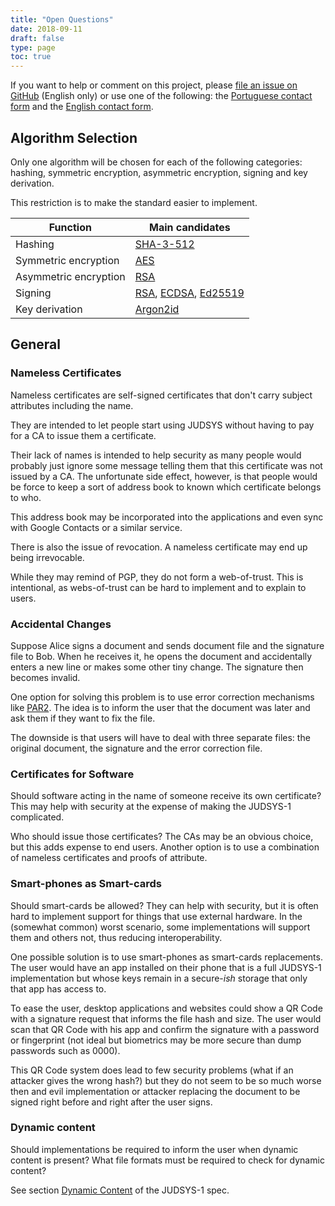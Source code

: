 ```yaml
---
title: "Open Questions"
date: 2018-09-11
draft: false
type: page
toc: true
---
```



If you want to help or comment on this project, please [file an issue on GitHub](https://github.com/JUDSYS/v1Spec/issues) (English only) or use one of the following: the [Portuguese contact form](https://goo.gl/forms/0ZvcYGGLDq9EA22C3) and the [English contact form](https://goo.gl/forms/uijCieF4cWvsPTHX2).

## Algorithm Selection

Only one algorithm will be chosen for each of the following categories: hashing, symmetric encryption, asymmetric encryption, signing and key derivation.

This restriction is to make the standard easier to implement.

| Function                | Main candidates             |
|-------------------------|-----------------------------|
| Hashing                 | [SHA-3-512]                 |
| Symmetric encryption    | [AES]                       |
| Asymmetric encryption   | [RSA]                       |
| Signing                 | [RSA], [ECDSA], [Ed25519]   |
| Key derivation          | [Argon2id]                  |

[SHA-3-512]: https://en.wikipedia.org/wiki/SHA-3
[AES]: https://en.wikipedia.org/wiki/Advanced_Encryption_Standard
[RSA]: https://en.wikipedia.org/wiki/RSA_(cryptosystem)
[ECDSA]: https://en.wikipedia.org/wiki/ECDSA
[Argon2id]: https://en.wikipedia.org/wiki/Argon2
[Ed25519]: https://en.wikipedia.org/wiki/EdDSA#Ed25519

## General

### Nameless Certificates

Nameless certificates are self-signed certificates that don't carry subject attributes including the name.

They are intended to let people start using JUDSYS without having to pay for a CA to issue them a certificate.

Their lack of names is intended to help security as many people would probably just ignore some message telling them that this certificate was not issued by a CA. The unfortunate side effect, however, is that people would be force to keep a sort of address book to known which certificate belongs to who.

This address book may be incorporated into the applications and even sync with Google Contacts or a similar service.

There is also the issue of revocation. A nameless certificate may end up being irrevocable.

While they may remind of PGP, they do not form a web-of-trust. This is intentional, as webs-of-trust can be hard to implement and to explain to users.

### Accidental Changes

Suppose Alice signs a document and sends document file and the signature file to Bob. When he receives it, he opens the document and accidentally enters a new line or makes some other tiny change. The signature then becomes invalid.

One option for solving this problem is to use error correction mechanisms like [PAR2]. The idea is to inform the user that the document was later and ask them if they want to fix the file.

The downside is that users will have to deal with three separate files: the original document, the signature and the error correction file.

[PAR2]: https://en.wikipedia.org/wiki/Parchive

### Certificates for Software

Should software acting in the name of someone receive its own certificate? This may help with security at the expense of making the JUDSYS-1 complicated.

Who should issue those certificates? The CAs may be an obvious choice, but this adds expense to end users. Another option is to use a combination of nameless certificates and proofs of attribute.

### Smart-phones as Smart-cards

Should smart-cards be allowed? They can help with security, but it is often hard to implement support for things that use external hardware. In the (somewhat common) worst scenario, some implementations will support them and others not, thus reducing interoperability.

One possible solution is to use smart-phones as smart-cards replacements. The user would have an app installed on their phone that is a full JUDSYS-1 implementation but whose keys remain in a secure-*ish* storage that only that app has access to.

To ease the user, desktop applications and websites could show a QR Code with a signature request that informs the file hash and size. The user would scan that QR Code with his app and confirm the signature with a password or fingerprint (not ideal but biometrics may be more secure than dump passwords such as 0000). 

This QR Code system does lead to few security problems (what if an attacker gives the wrong hash?) but they do not seem to be so much worse then and evil implementation or attacker replacing the document to be signed right before and right after the user signs.

### Dynamic content

Should implementations be required to inform the user when dynamic content is present? What file formats must be required to check for dynamic content?

See section [Dynamic Content](/specs/draft-judsys1-latest.html#dynamic-content) of the JUDSYS-1 spec.



